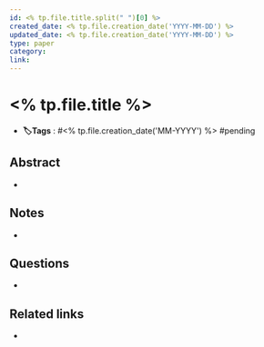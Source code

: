 ```yaml
---
id: <% tp.file.title.split(" ")[0] %>
created_date: <% tp.file.creation_date('YYYY-MM-DD') %>
updated_date: <% tp.file.creation_date('YYYY-MM-DD') %>
type: paper
category: 
link:
---
```


# <% tp.file.title %>
- **🏷️Tags** :  #<% tp.file.creation_date('MM-YYYY') %> #pending 
## Abstract
- 
## Notes
- 

## Questions
- 

## Related links
- 